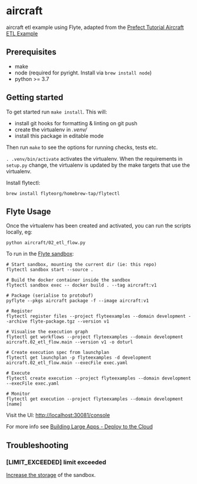 # aircraft

aircraft etl example using Flyte, adapted from the [Prefect Tutorial Aircraft ETL Example](https://docs.prefect.io/core/tutorial/01-etl-before-prefect.html)

## Prerequisites

- make
- node (required for pyright. Install via `brew install node`)
- python >= 3.7

## Getting started

To get started run `make install`. This will:

- install git hooks for formatting & linting on git push
- create the virtualenv in _.venv/_
- install this package in editable mode

Then run `make` to see the options for running checks, tests etc.

`. .venv/bin/activate` activates the virtualenv. When the requirements in `setup.py` change, the virtualenv is updated by the make targets that use the virtualenv.

Install flytectl:

```
brew install flyteorg/homebrew-tap/flytectl
```

## Flyte Usage

Once the virtualenv has been created and activated, you can run the scripts locally, eg:

```
python aircraft/02_etl_flow.py
```

To run in the [Flyte sandbox](https://docs.flyte.org/en/latest/deployment/sandbox.html):

```
# Start sandbox, mounting the current dir (ie: this repo)
flytectl sandbox start --source .

# Build the docker container inside the sandbox
flytectl sandbox exec -- docker build . --tag aircraft:v1

# Package (serialise to protobuf)
pyflyte --pkgs aircraft package -f --image aircraft:v1 

# Register
flytectl register files --project flyteexamples --domain development --archive flyte-package.tgz --version v1

# Visualise the execution graph
flytectl get workflows --project flyteexamples --domain development aircraft.02_etl_flow.main --version v1 -o doturl

# Create execution spec from launchplan
flytectl get launchplan -p flyteexamples -d development aircraft.02_etl_flow.main --execFile exec.yaml

# Execute
flytectl create execution --project flyteexamples --domain development --execFile exec.yaml

# Monitor
flytectl get execution --project flyteexamples --domain development [name]
```

Visit the UI: [http://localhost:30081/console](http://localhost:30081/console)

For more info see [Building Large Apps - Deploy to the Cloud](https://docs.flyte.org/projects/cookbook/en/latest/auto/larger_apps/larger_apps_deploy.html)

## Troubleshooting

### [LIMIT_EXCEEDED] limit exceeded

[Increase the storage](https://github.com/flyteorg/flyte/discussions/1342) of the sandbox.

